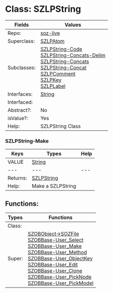 
# Class:	SZLPString

| Fields | Values |
| --------- | --------- |
| Repo: | [soz-live](/repos/soz-live.html) |
| Superclass: | [SZLPAtom](SZLPAtom.html) |
| Subclasses: | [SZLPString-Code](SZLPString-Code.html) <br> [SZLPString-Concats-Delim](SZLPString-Concats-Delim.html) <br> [SZLPString-Concats](SZLPString-Concats.html) <br> [SZLPString-Concat](SZLPString-Concat.html) <br> [SZLPComment](SZLPComment.html) <br> [SZLPKey](SZLPKey.html) <br> [SZLPLabel](SZLPLabel.html) |
| Interfaces: | [String](String.html) |
| Interfaced: |  |
| Abstract?: | No |
| isValue?: | Yes |
| Help: | SZLPString Class |

### SZLPString-Make

| Keys | Types | Help |
| --------- | --------- | --------- |
| VALUE | [String](String.html) |  |
| --- | --- | --- |
| Returns: | [SZLPString](SZLPString.html) |
| Help: | Make a SZLPString |


## Functions:

| Types | Functions |
| --------- | --------- |
| Class: |  |
| Super: | [SZOBObject->SOZFile](SZOBObject.html) <br> [SZOBBase-User_Select](SZOBBase.html) <br> [SZOBBase-User_Make](SZOBBase.html) <br> [SZOBBase-User_Method](SZOBBase.html) <br> [SZOBBase-User_ObjectKey](SZOBBase.html) <br> [SZOBBase-User_Edit](SZOBBase.html) <br> [SZOBBase-User_Clone](SZOBBase.html) <br> [SZOBBase-User_PickNode](SZOBBase.html) <br> [SZOBBase-User_PickModel](SZOBBase.html) |


